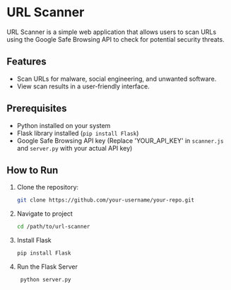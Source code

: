 # URL Scanner

URL Scanner is a simple web application that allows users to scan URLs using the Google Safe Browsing API to check for potential security threats.

## Features

- Scan URLs for malware, social engineering, and unwanted software.
- View scan results in a user-friendly interface.

## Prerequisites

- Python installed on your system
- Flask library installed (`pip install Flask`)
- Google Safe Browsing API key (Replace 'YOUR_API_KEY' in `scanner.js` and `server.py` with your actual API key)

## How to Run

1. Clone the repository:

   ```bash
   git clone https://github.com/your-username/your-repo.git

2. Navigate to project
      ```bash
   cd /path/to/url-scanner

3. Install Flask
   ```bash
   pip install Flask
4. Run the Flask Server
   
    ```bash
     python server.py
